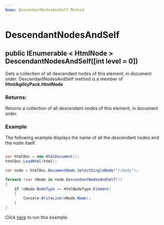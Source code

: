 ```yaml
---
Name: DescendantNodesAndSelf Method
---
```


# DescendantNodesAndSelf

## public IEnumerable < HtmlNode > DescendantNodesAndSelf([int level = 0])

Gets a collection of all descendant nodes of this element, in document order. DescendantNodesAndSelf method is a member of **HtmlAgilityPack.HtmlNode**

### Returns:

Returns a collection of all descendant nodes of this element, in document order.

### Example

The following example displays the name of all the descendant nodes and the node itself.

```csharp

var htmlDoc = new HtmlDocument();
htmlDoc.LoadHtml(html);

var node = htmlDoc.DocumentNode.SelectSingleNode("//body");

foreach (var nNode in node.DescendantNodesAndSelf())
{
    if (nNode.NodeType == HtmlNodeType.Element)
    {
        Console.WriteLine(nNode.Name);
    }
}

```

Click [here](https://dotnetfiddle.net/OMpg6Z) to run this example.
